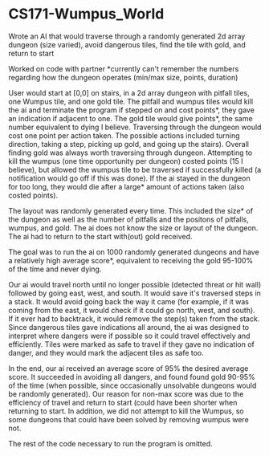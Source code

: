 # CS171-Wumpus_World
Wrote an AI that would traverse through a randomly generated 2d array dungeon (size varied), avoid dangerous tiles, find the tile with gold, and return to start

Worked on code with partner
*currently can't remember the numbers regarding how the dungeon operates (min/max size, points, duration)

User would start at [0,0] on stairs, in a 2d array dungeon with pitfall tiles, one Wumpus tile, and one gold tile.
The pitfall and wumpus tiles would kill the ai and terminate the program if stepped on and cost points*,
they gave an indication if adjacent to one.
The gold tile would give points*, the same number equivalent to dying I believe.
Traversing through the dungeon would cost one point per action taken. The possible actions included turning direction,
taking a step, picking up gold, and going up the stairs). Overall finding gold was always worth traversing through dungeon.
Attempting to kill the wumpus (one time opportunity per dungeon) costed points (15 I believe), but allowed the wumpus tile to be
traversed if successfully killed (a notification would go off if this was done).
If the ai stayed in the dungeon for too long, they would die after a large* amount of actions taken (also costed points).

The layout was randomly generated every time.
This included the size* of the dungeon as well as the number of pitfalls and the positons of pitfalls, wumpus, and gold.
The ai does not know the size or layout of the dungeon.
The ai had to return to the start with(out) gold received.

The goal was to run the ai on 1000 randomly generated dungeons and have a relatively high average score*,
equivalent to receiving the gold 95-100% of the time and never dying.

Our ai would travel north until no longer possible (detected threat or hit wall) followed by going east, west, and south.
It would save it's traversed steps in a stack. It would avoid going back the way it came (for example, if it was coming from the 
east, it would check if it could go north, west, and south). If it ever had to backtrack, it would remove the step(s) taken from 
the stack.
Since dangerous tiles gave indications all around, the ai was designed to interpret where dangers were if possible so it could
travel effectively and efficiently. Tiles were marked as safe to travel if they gave no indication of danger, and they would mark
the adjacent tiles as safe too.

In the end, our ai received an average score of 95% the desired average score. It succeeded in avoiding all dangers, and found
found gold 90-95% of the time (when possible, since occasionally unsolvable dungeons would be randomly generated).
Our reason for non-max score was due to the efficiency of travel and return to start (could have been shorter when returning to
start. In addition, we did not attempt to kill the Wumpus, so some dungeons that could have been solved by removing wumpus
were not.

The rest of the code necessary to run the program is omitted.
